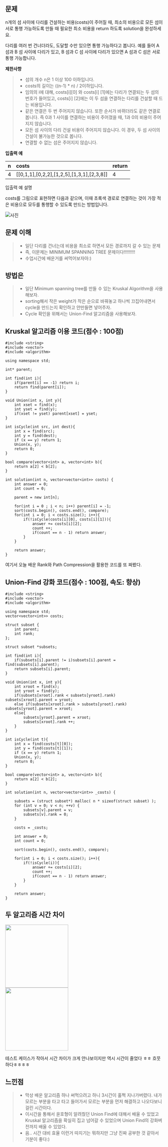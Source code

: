 
## 문제
n개의 섬 사이에 다리를 건설하는 비용(costs)이 주어질 때, 최소의 비용으로 모든 섬이 서로 통행 가능하도록 만들 때 필요한 최소 비용을 return 하도록 solution을 완성하세요.

다리를 여러 번 건너더라도, 도달할 수만 있으면 통행 가능하다고 봅니다. 예를 들어 A 섬과 B 섬 사이에 다리가 있고, B 섬과 C 섬 사이에 다리가 있으면 A 섬과 C 섬은 서로 통행 가능합니다.

**제한사항**
>* 섬의 개수 n은 1 이상 100 이하입니다.
>* costs의 길이는 ((n-1) * n) / 2이하입니다.
>* 임의의 i에 대해, costs[i][0] 와 costs[i] [1]에는 다리가 연결되는 두 섬의 번호가 들어있고, costs[i] [2]에는 이 두 섬을 연결하는 다리를 건설할 때 드는 비용입니다.
>* 같은 연결은 두 번 주어지지 않습니다. 또한 순서가 바뀌더라도 같은 연결로 봅니다. 즉 0과 1 사이를 연결하는 비용이 주어졌을 때, 1과 0의 비용이 주어지지 않습니다.
>* 모든 섬 사이의 다리 건설 비용이 주어지지 않습니다. 이 경우, 두 섬 사이의 건설이 불가능한 것으로 봅니다.
>* 연결할 수 없는 섬은 주어지지 않습니다.

**입출력 예**

| n | costs | return |
|:--------|:--------|:--------|
| 4 | [[0,1,1],[0,2,2],[1,2,5],[1,3,1],[2,3,8]] | 4 |

입출력 예 설명

costs를 그림으로 표현하면 다음과 같으며, 이때 초록색 경로로 연결하는 것이 가장 적은 비용으로 모두를 통행할 수 있도록 만드는 방법입니다.

![사진](https://raw.githubusercontent.com/zoomKoding/zoomKoding.github.io/source/assets/_posts/greedy-1.png)


## 문제 이해
>* 일단 다리를 건너는데 비용을 최소로 하면서 모든 경로까지 갈 수 있는 문제
>* 즉, 이문제는 MINIMUM SPANNING TREE 문제이다!!!!!!!!!
>* 수업시간에 배운거를 써먹어보자아:)

## 방법은
>* 일단 Minimum spanning tree를 만들 수 있는 Kruskal Algorithm을 사용해보자.
>* sorting해서 작은 weight가 작은 순으로 바꿔놓고 하나씩 끄집어내면서 cycle을 만드는지 확인하고 안만들면 넣어주자.
>* Cycle 확인을 위해서는 Union-Find 알고리즘을 사용해보자.

## Kruskal 알고리즘 이용 코드(점수 : 100점)

    #include <string>
    #include <vector>
    #include <algorithm>

    using namespace std;

    int* parent;

    int find(int i){
        if(parent[i] == -1) return i;
        return find(parent[i]);
    }

    void Union(int x, int y){
        int xset = find(x);
        int yset = find(y);
        if(xset != yset) parent[xset] = yset; 
    }

    int isCycle(int src, int dest){
        int x = find(src); 
        int y = find(dest);
        if (x == y) return 1; 
        Union(x, y);  
        return 0; 
    }

    bool compare(vector<int> a, vector<int> b){
        return a[2] < b[2];
    }

    int solution(int n, vector<vector<int>> costs) {
        int answer = 0;
        int count = 0;

        parent = new int[n]; 

        for(int i = 0 ; i < n; i++) parent[i] = -1;
        sort(costs.begin(), costs.end(), compare);
        for(int i = 0; i < costs.size(); i++){
            if(!isCycle(costs[i][0], costs[i][1])){
                answer += costs[i][2];
                count ++;
                if(count == n - 1) return answer;
            }
        }

        return answer;
    }


여기서 오늘 배운 Rank와 Path Compression을 활용한 코드를 또 짜봤다.

## Union-Find 강화 코드(점수 : 100점, 속도: 향상)

    #include <string>
    #include <vector>
    #include <algorithm>

    using namespace std;
    vector<vector<int>> costs;

    struct subset {
        int parent;
        int rank;
    };

    struct subset *subsets;

    int find(int i){
        if(subsets[i].parent != i)subsets[i].parent = find(subsets[i].parent);
        return subsets[i].parent;
    }

    void Union(int x, int y){
        int xroot = find(x);
        int yroot = find(y);
        if(subsets[xroot].rank < subsets[yroot].rank) subsets[xroot].parent = yroot;
        else if(subsets[xroot].rank > subsets[yroot].rank) subsets[yroot].parent = xroot;
        else{
            subsets[yroot].parent = xroot;
            subsets[xroot].rank ++;
        }
    }

    int isCycle(int t){
        int x = find(costs[t][0]);
        int y = find(costs[t][1]);
        if (x == y) return 1;
        Union(x, y);
        return 0;
    }

    bool compare(vector<int> a, vector<int> b){
        return a[2] < b[2];
    }

    int solution(int n, vector<vector<int>> _costs) {

        subsets = (struct subset*) malloc( n * sizeof(struct subset) );
        for (int v = 0; v < n; ++v) {
            subsets[v].parent = v;
            subsets[v].rank = 0;
        }

        costs = _costs;

        int answer = 0;
        int count = 0;

        sort(costs.begin(), costs.end(), compare);

        for(int i = 0; i < costs.size(); i++){
            if(!isCycle(i)){
                answer += costs[i][2];
                count ++;
                if(count == n - 1) return answer;
            }
        }

        return answer;
    }


## 두 알고리즘 시간 차이
<img width="200" src="https://raw.githubusercontent.com/zoomKoding/zoomKoding.github.io/source/assets/_posts/greedy-2.png"></br>
<img width="200" src="https://raw.githubusercontent.com/zoomKoding/zoomKoding.github.io/source/assets/_posts/greedy-3.png">

테스트 케이스가 작아서 시간 차이가 크게 안나보이지만 역시 시간이 줄었다 ㅎㅎ 흐뭇하다ㅎㅎㅎㅎ


## 느낀점
>* 막상 배운 알고리즘 하나 써먹으려고 하니 3시간이 훌쩍 지나가버렸다. 내가 모르는 부분을 타고 타고 들어가서 모르는 부분을 먼저 해결하고 나오다보니 걸린 시간이다.
>* 이시간을 통해서 윤호형이 알려줬던 Union Find에 대해서 배울 수 있었고 Kruskal 알고리즘을 확실히 집고 넘어갈 수 있었으며 Union Find의 강화버전까지 배울 수 있었다.
>* 음.. 시간 대비 효율 이런거 따지기는 뭐하지만 그냥 진짜 공부한 것 같아서 기분이 좋다:)

